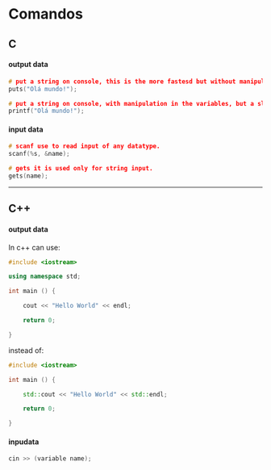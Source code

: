 # Comandos

## C
#### output data
```c
# put a string on console, this is the more fastesd but without manipulation in the variables.
puts("Olá mundo!");

# put a string on console, with manipulation in the variables, but a slowly than (puts).
printf("Olá mundo!");
```
#### input data
```c
# scanf use to read input of any datatype.
scanf(%s, &name);

# gets it is used only for string input.
gets(name);
```

<hr>

## C++
#### output data
In c++ can use:

```c++
#include <iostream>

using namespace std;

int main () {

    cout << "Hello World" << endl;

    return 0;

}
```

instead of:

```c++
#include <iostream>

int main () {

    std::cout << "Hello World" << std::endl;

    return 0;

}
```
#### inpudata

```c++
cin >> (variable name);
```